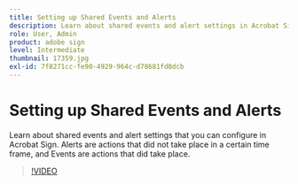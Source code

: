 ```yaml
---
title: Setting up Shared Events and Alerts
description: Learn about shared events and alert settings in Acrobat Sign
role: User, Admin
product: adobe sign
level: Intermediate
thumbnail: 17359.jpg
exl-id: 7f8271cc-fe90-4929-964c-d78681fd0dcb
---
```

# Setting up Shared Events and Alerts

Learn about shared events and alert settings that you can configure in Acrobat Sign. Alerts are actions that did not take place in a certain time frame, and Events are actions that did take place.

>[!VIDEO](https://video.tv.adobe.com/v/17359?hidetitle=true)
